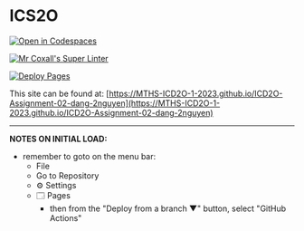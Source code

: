 # ICS2O

[![Open in Codespaces](https://classroom.github.com/assets/launch-codespace-7f7980b617ed060a017424585567c406b6ee15c891e84e1186181d67ecf80aa0.svg)](https://classroom.github.com/open-in-codespaces?assignment_repo_id=14193532)

[![Mr Coxall's Super Linter](https://github.com/MTHS-ICD2O-1-2023/ICD2O-Assignment-02-dang-2nguyen/workflows/Mr%20Coxall's%20Super%20Linter/badge.svg)](https://github.com/MTHS-ICD2O-1-2023/ICD2O-Assignment-02-dang-2nguyen/actions)

[![Deploy Pages](https://github.com/MTHS-ICD2O-1-2023/ICD2O-Assignment-02-dang-2nguyen/workflows/Deploy%20Pages/badge.svg)](https://github.com/MTHS-ICD2O-1-2023/ICD2O-Assignment-02-dang-2nguyen/actions)

This site can be found at: [https://MTHS-ICD2O-1-2023.github.io/ICD2O-Assignment-02-dang-2nguyen](https://MTHS-ICD2O-1-2023.github.io/ICD2O-Assignment-02-dang-2nguyen)

---

**NOTES ON INITIAL LOAD:**
- remember to goto on the menu bar:
  - File
  - Go to Repository
  - ⚙ Settings
  - 🗔 Pages
    - then from the "Deploy from a branch ▼" button, select "GitHub Actions"
